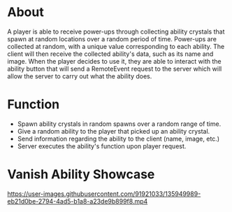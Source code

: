 # About

A player is able to receive power-ups through collecting ability crystals that spawn at random locations over a random period of time. Power-ups are collected at random, with a unique value corresponding to each ability. The client will then receive the collected ability's data, such as its name and image. When the player decides to use it, they are able to interact with the ability button that will send a RemoteEvent request to the server which will allow the server to carry out what the ability does.

# Function

* Spawn ability crystals in random spawns over a random range of time.
* Give a random ability to the player that picked up an ability crystal.
* Send information regarding the ability to the client (name, image, etc.)
* Server executes the ability's function upon player request.

# Vanish Ability Showcase

https://user-images.githubusercontent.com/91921033/135949989-eb21d0be-2794-4ad5-b1a8-a23de9b899f8.mp4


